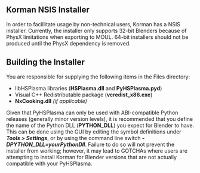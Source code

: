 ## Korman NSIS Installer

In order to facillitate usage by non-technical users, Korman has a NSIS installer. Currently, the
installer only supports 32-bit Blenders because of PhysX limitations when exporting to MOUL. 64-bit
installers should not be produced until the PhysX dependency is removed.

## Building the Installer
You are responsible for supplying the following items in the Files directory:
- libHSPlasma libraries (**HSPlasma.dll** and **PyHSPlasma.pyd**)
- Visual C++ Redistributable package (**vcredist_x86.exe**)
- **NxCooking.dll** *(if applicable)*

Given that PyHSPlasma can only be used with ABI-compatible Python releases (generally minor version
levels), it is recommended that you define the name of the Python DLL (**PYTHON_DLL**) you expect for
Blender to have. This can be done using the GUI by editing the symbol definitions under ***Tools >
Settings***, or by using the command line switch ***-DPYTHON_DLL=yourPythonDll***. Failure to do so
will not prevent the installer from working; however, it may lead to GOTCHAs where users are attempting
to install Korman for Blender versions that are not actually compatible with your PyHSPlasma.
